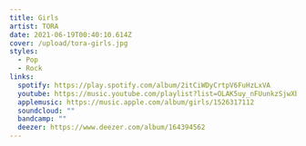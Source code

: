 ```yaml
---
title: Girls
artist: TORA
date: 2021-06-19T00:40:10.614Z
cover: /upload/tora-girls.jpg
styles:
  - Pop
  - Rock
links:
  spotify: https://play.spotify.com/album/2itCiWDyCrtpV6FuHzLxVA
  youtube: https://music.youtube.com/playlist?list=OLAK5uy_nFUunkzSjwXb44wu8C22FgazRU1BG6Xt0
  applemusic: https://music.apple.com/album/girls/1526317112
  soundcloud: ""
  bandcamp: ""
  deezer: https://www.deezer.com/album/164394562
---
```

